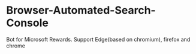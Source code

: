 # Browser-Automated-Search-Console
Bot for Microsoft Rewards. 
Support Edge(based on chromium), firefox and chrome

